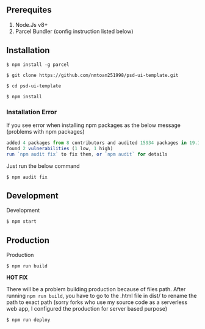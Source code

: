 ## Prerequites
1. Node.Js v8+
2. Parcel Bundler (config instruction listed below)

## Installation
```
$ npm install -g parcel

$ git clone https://github.com/nmtoan251998/psd-ui-template.git

$ cd psd-ui-template

$ npm install
```

### Installation Error
If you see error when installing npm packages as the below message (problems with npm packages)
``` javascript
added 4 packages from 8 contributors and audited 15934 packages in 19.166s
found 2 vulnerabilities (1 low, 1 high)
run `npm audit fix` to fix them, or `npm audit` for details
```

Just run the below command
```
$ npm audit fix
```

## Development
Development
```
$ npm start
```
## Production
Production
```
$ npm run build
```

**HOT FIX**

There will be a problem building production because of files path. After running `npm run build`, you have to go to the .html file in dist/ to rename the path to exact path (sorry forks who use my source code as a serverless web app, I configured the production for server based purpose)

```
$ npm run deploy
```

